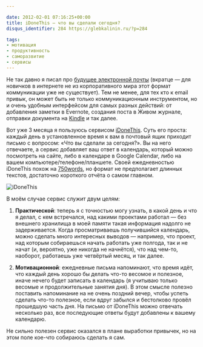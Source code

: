 ```yaml
---

date: 2012-02-01 07:16:25+00:00
title: iDoneThis — что вы сделали сегодня?
disqus_identifier: 284 https://glebkalinin.ru/?p=284

tags:
- мотивация
- продуктивность
- саморазвитие
- сервисы
---
```


Не так давно я писал про [будущее электронной почты](https://glebkalinin.ru/rethink-email/) (вкратце — для новичков в интернете не из корпоративного мира этот формат коммуникации уже не существует). Тем не менее, для тех кто к email привык, он может быть не только коммуникационным инструментом, но и очень удобным интерфейсом для самых разных действий: от добавления заметки в Evernote, создания поста в Живом журнале, отправки документа на [Kindle](https://glebkalinin.ru/reading-on-kindle/) и так далее.  

Вот уже 3 месяца я пользуюсь сервисом [iDoneThis](http://idonethis.com/). Суть его проста: каждый день в установленное время к вам в почтовый ящик приходит письмо с вопросом: «Что вы сделали за сегодня?». Вы на него отвечаете, а сервис добавляет ваш ответ в календарь, который можно посмотреть на сайте, либо в календаре в Google Calendar, либо на вашем компьютере/телефоне/планшете. Своей ежедневностью iDoneThis похож на [750words](https://glebkalinin.ru/750-words/), но формат не предполагает длинных текстов, достаточно короткого отчёта о самом главном.

![iDoneThis](https://raum7linodewp.s3.amazonaws.com/wp-content/uploads/2012/01/screenshot.png)

В моём случае сервис служит двум целям:




	
  1. **Практической**: теперь я с точностью могу узнать, в какой день и что я делал, с кем встречался, над какими проектами работал — без внешнего хранилища в моей памяти такая информация надолго не задерживается. Когда просматриваешь получившийся календарь, можно сделать много интересных выводов — например, что проект, над которым собираешься начать работать уже полгода, так и не начат (и, вероятно, уже никогда не начнётся), что над чем-то, наоборот, работаешь уже четвёртый месяц, и так далее.

	
  2. **Мотивационной**: ежедневные письма напоминают, что время идёт, что каждый день хорошо бы делать что-то весомое и полезное, иначе нечего будет записать в календарь (я учитываю только весомые и продолжительные занятия дня). В этом смысле полезно поставить напоминание на не очень поздний вечер, чтобы успеть сделать что-то полезное, если вдруг забылся и бестолково провёл прошедшую часть дня. На письмо от iDoneThis можно отвечать несколько раз, все последующие ответы будут добавлены к вашему календарю.



Не сильно полезен сервис оказался в плане выработки привычек, но на этом поле кое-что собираюсь сделать я сам.

